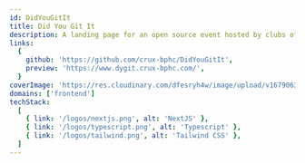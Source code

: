 ```yaml
---
id: DidYouGitIt
title: Did You Git It
description: A landing page for an open source event hosted by clubs of BITS Pilani, Hyderabad Campus. This static website was built with NextJS and TailwindCSS
links:
  {
    github: 'https://github.com/crux-bphc/DidYouGitIt',
    preview: 'https://www.dygit.crux-bphc.com/',
  }
coverImage: 'https://res.cloudinary.com/dfesryh4w/image/upload/v1679063502/portfolio/projects/did-you-git-it.6dff35c9_mfkwqv.webp'
domains: ['frontend']
techStack:
  [
    { link: '/logos/nextjs.png', alt: 'NextJS' },
    { link: '/logos/typescript.png', alt: 'Typescript' },
    { link: '/logos/tailwind.png', alt: 'Tailwind CSS' },
  ]
---
```

